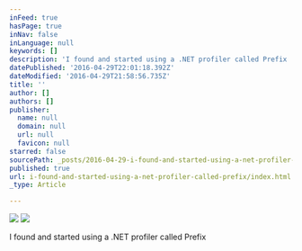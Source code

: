 ```yaml
---
inFeed: true
hasPage: true
inNav: false
inLanguage: null
keywords: []
description: 'I found and started using a .NET profiler called Prefix '
datePublished: '2016-04-29T22:01:18.392Z'
dateModified: '2016-04-29T21:58:56.735Z'
title: ''
author: []
authors: []
publisher:
  name: null
  domain: null
  url: null
  favicon: null
starred: false
sourcePath: _posts/2016-04-29-i-found-and-started-using-a-net-profiler-called-prefix.md
published: true
url: i-found-and-started-using-a-net-profiler-called-prefix/index.html
_type: Article

---
```

![](https://the-grid-user-content.s3-us-west-2.amazonaws.com/7c0ca7c5-90d7-4346-9371-96f88489ef9e.png)
![](https://the-grid-user-content.s3-us-west-2.amazonaws.com/d2137983-be8f-4e6d-b08e-7243975f714a.png)

I found and started using a .NET profiler called Prefix